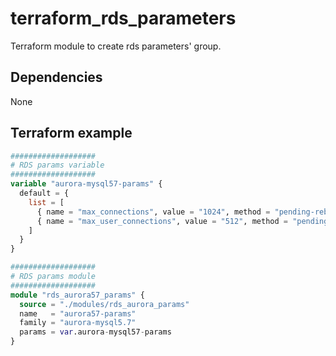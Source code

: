 # terraform_rds_parameters

Terraform module to create rds parameters' group.

## Dependencies

None 

## Terraform example

``` terraform
###################
# RDS params variable
###################
variable "aurora-mysql57-params" { 
  default = { 
    list = [
      { name = "max_connections", value = "1024", method = "pending-reboot" },
      { name = "max_user_connections", value = "512", method = "pending-reboot" }
    ]
  }
}

###################
# RDS params module
###################
module "rds_aurora57_params" {
  source = "./modules/rds_aurora_params"
  name   = "aurora57-params"
  family = "aurora-mysql5.7"
  params = var.aurora-mysql57-params
}
```
